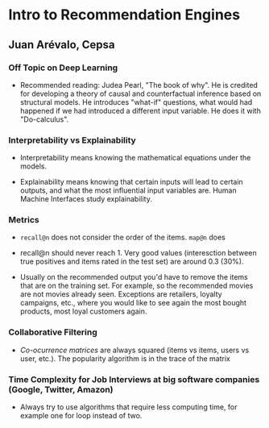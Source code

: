 # Intro to Recommendation Engines

## Juan Arévalo, Cepsa

### Off Topic on Deep Learning

* Recommended reading: Judea Pearl, "The book of why". He is credited for developing a theory of causal and counterfactual inference based on structural models. He introduces "what-if" questions, what would had happened if we had introduced a different input variable. He does it with "Do-calculus".

### Interpretability vs Explainability

* Interpretability means knowing the mathematical equations under the models. 

* Explainability means knowing that certain inputs will lead to certain outputs, and what the most influential input variables are. Human Machine Interfaces study explainability.

### Metrics

* ```recall@n``` does not consider the order of the items. ```map@n``` does

* recall@n should never reach 1. Very good values (interesction between true positives and items rated in the test set) are around 0.3 (30%).

* Usually on the recommended output you'd have to remove the items that are on the training set. For example, so the recommended movies are not movies already seen. Exceptions are retailers, loyalty campaigns, etc., where you would like to see again the most bought products, most loyal customers again.

### Collaborative Filtering

* *Co-ocurrence matrices* are always squared (items vs items, users vs user, etc.). The popularity algorithm is in the trace of the matrix

### Time Complexity for Job Interviews at big software companies (Google, Twitter, Amazon)

* Always try to use algorithms that require less computing time, for example one for loop instead of two.


